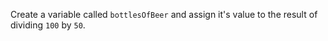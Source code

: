 Create a variable called `bottlesOfBeer` and assign it's value to the result of dividing `100` by `50`.
